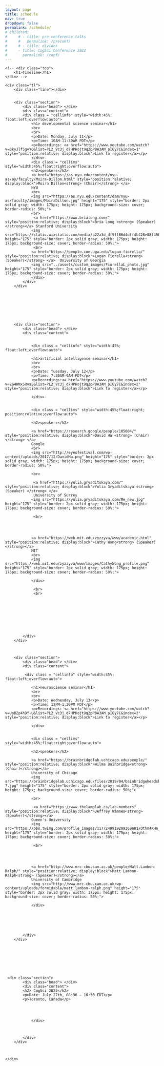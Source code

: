 ```yaml
---
layout: page
title: schedule
nav: true
dropdown: false
permalink: /schedule/
# children:
#     # - title: pre-conference talks
#     #   permalink: /preconf/
#     # - title: divider
#     - title: CogSci Conference 2022
#       permalink: /conf/
---
```


<link rel="stylesheet" href="{{ site.baseurl | prepend: site.url }}/custom.css">


<div class="container_tl">

    <!-- <div class="top">
        <h1>Timeline</h1>
    </div> -->

    <div class="tl">
        <div class="line"></div>


        <div class="section">
            <div class="bead"> </div>
            <div class="content">
            <div class = "cellinfo" style="width:45%; float:left;overflow:auto">
                <h1> developmental science seminar</h1>
                <br>
                <br>
                <p>Date: Monday, July 11</p>
                <p>Time: 10AM-11:30AM PDT</p>                
                <p>Recordings: <a href="https://www.youtube.com/watch?v=0kyJlfSgvYQ&list=PL2_Vc3j_d7HPHojt9q2pP8A3AM_pIGy7C&index=1" style="position:relative; display:block">Link to register</a></p>
                </div>
                <div class = "cellims" style="width:45%;float:right;overflow:auto">
                <h2>speakers</h2>
                <a href="https://as.nyu.edu/content/nyu-as/as/faculty/Moira-Dillon.html" style="position:relative; display:block">Moira Dillon<strong> (Chair)</strong> </a>
                NYU
                <br>
                <img src="https://as.nyu.edu/content/dam/nyu-as/faculty/images/MoiraDillon.jpg" height="175" style="border: 2px solid gray; width: 175px; height: 175px; background-size: cover; border-radius: 50%;">
                <br>
                 <a href="https://www.brialong.com/"  style="position:relative; display:block">Bria Long <strong> (Speaker) </strong></a> Stanford University
                <img src="https://static.wixstatic.com/media/a22a3d_df9ff86d4dff4b428e08f450332aa4f2~mv2_d_2336_2827_s_2.jpg/v1/crop/x_134,y_164,w_2110,h_2107/fill/w_205,h_205,al_c,q_80,usm_0.66_1.00_0.01,enc_auto/profile2.jpg" height="175" style="border: 2px solid gray; width: 175px; height: 175px; background-size: cover; border-radius: 50%;">
                 <br>
                <a href="https://people.coe.uga.edu/logan-fiorella/" style="position:relative; display:block">Logan Fiorella<strong> (Speaker)</strong> </a>  University of Georgia
                <img src="../assets/custom_images/FiorellaL_photo.jpg" height="175" style="border: 2px solid gray; width: 175px; height: 175px; background-size: cover; border-radius: 50%;">
                </div>
            </div>
        </div>








        <div class="section">
            <div class="bead"> </div>
            <div class="content">


                <div class = "cellinfo" style="width:45%; float:left;overflow:auto">

                <h1>artificial intelligence seminar</h1>
                <br>
                <br>
                <p>Date: Tuesday, July 12</p>
                <p>Time: 7:30AM-9AM PDT</p>
                <p>Recordings:<a href="https://www.youtube.com/watch?v=2G4WNxSRvsE&list=PL2_Vc3j_d7HPHojt9q2pP8A3AM_pIGy7C&index=2" style="position:relative; display:block">Link to register</a></p>

                </div>


                <div class = "cellims" style="width:45%;float:right; position:relative;overflow:auto">

                <h2>speakers</h2>

                <a href="https://research.google/people/105004/" style="position:relative; display:block">David Ha <strong> (Chair)</strong> </a>
                Google
                <br>
                <img src="http://eyeofestival.com/wp-content/uploads/2017/12/DavidHa.png" height="175" style="border: 2px solid gray; width: 175px; height: 175px; background-size: cover; border-radius: 50%;">

                <br>

                 <a href="https://yulia.gryaditskaya.com/" style="position:relative; display:block">Yulia Gryaditskaya <strong> (Speaker) </strong> </a>
                 University of Surrey
                <img src="https://yulia.gryaditskaya.com/Me_new.jpg" height="175" style="border: 2px solid gray; width: 175px; height: 175px; background-size: cover; border-radius: 50%;">

                 <br>




                <a href="https://web.mit.edu/zyzzyva/www/academic.html" style="position:relative; display:block">Cathy Wong<strong> (Speaker)</strong></a>
                MIT
                <br>
                <img src="https://web.mit.edu/zyzzyva/www/images/CathyWong_profile.png" height="175" style="border: 2px solid gray; width: 175px; height: 175px; background-size: cover; border-radius: 50%;">

                </div>

                 <br>
                 <br>









            </div>
        </div>



        <div class="section">
            <div class="bead"> </div>
            <div class="content">

             <div class = "cellinfo" style="width:45%; float:left;overflow:auto">

                <h1>neuroscience seminar</h1>
                <br>
                <br>
                <p>Date: Wednesday, July 13</p>
                <p>Time: 12PM-1:30PM PDT</p>
                <p>Recordings: <a href="https://www.youtube.com/watch?v=UoBZp4hDY-U&list=PL2_Vc3j_d7HPHojt9q2pP8A3AM_pIGy7C&index=3" style="position:relative; display:block">Link to register</a></p>

                </div>


                <div class = "cellims" style="width:45%;float:right;overflow:auto">

                <h2>speakers</h2>

                <a href="https://brainbridgelab.uchicago.edu/people/" style="position:relative; display:block">Wilma Bainbridge<strong> (Chair)</strong></a>
                University of Chicago
                <img src="https://brainbridgelab.uchicago.edu/files/2019/04/bainbridgeheadshot-7.jpg" height="175" style="border: 2px solid gray; width: 175px; height: 175px; background-size: cover; border-radius: 50%;">

                <br>

                 <a href="https://www.thelamplab.ca/lab-members"  style="position:relative; display:block">Jeffrey Wammes<strong> (Speaker)</strong></a>
                Queen's University
                <img src="https://pbs.twimg.com/profile_images/1177249919209369601/Othm4KHn_400x400.jpg" height="175" style="border: 2px solid gray; width: 175px; height: 175px; background-size: cover; border-radius: 50%;">

                 <br>




                <a href="http://www.mrc-cbu.cam.ac.uk/people/Matt.Lambon-Ralph/" style="position:relative; display:block">Matt Lambon-Ralph<strong> (Speaker)</strong></a>
                University of Cambridge
                <img src="http://www.mrc-cbu.cam.ac.uk/wp-content/uploads/formidable/matt.lambon-ralph.png" height="175" style="border: 2px solid gray; width: 175px; height: 175px; background-size: cover; border-radius: 50%;">

                </div>






            </div>
        </div>








     <div class="section">
            <div class="bead"> </div>
            <div class="content">
            <h2> CogSci 2022</h2>
            <p>Date: July 27th, 08:30 – 16:30 EDT</p>
            <p>Toronto, Canada</p>




                </div>



            </div>
        </div>



    </div>
<script src="{{ site.baseurl | prepend: site.url }}/timeline.js">
